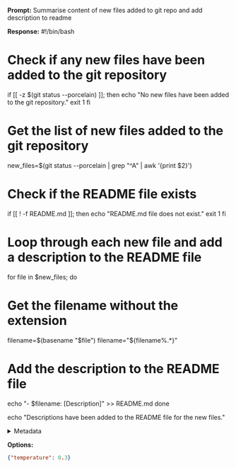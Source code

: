 **Prompt:**
Summarise content of new files added to git repo and add description to readme


**Response:**
#!/bin/bash

# Check if any new files have been added to the git repository
if [[ -z $(git status --porcelain) ]]; then
  echo "No new files have been added to the git repository."
  exit 1
fi

# Get the list of new files added to the git repository
new_files=$(git status --porcelain | grep "^A" | awk '{print $2}')

# Check if the README file exists
if [[ ! -f README.md ]]; then
  echo "README.md file does not exist."
  exit 1
fi

# Loop through each new file and add a description to the README file
for file in $new_files; do
  # Get the filename without the extension
  filename=$(basename "$file")
  filename="${filename%.*}"

  # Add the description to the README file
  echo "- $filename: [Description]" >> README.md
done

echo "Descriptions have been added to the README file for the new files."

<details><summary>Metadata</summary>

- Duration: 7469 ms
- Datetime: 2023-07-26T07:20:49.356471
- Model: gpt-3.5-turbo-0613

</details>

**Options:**
```json
{"temperature": 0.3}
```

